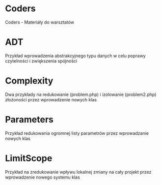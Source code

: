 Coders
======

Coders - Materiały do warsztatów


# ADT
Przykład wprowadzenia abstrakcyjnego typu danych w celu poprawy czytelności i zwiększenia spójności

# Complexity
Dwa przykłady na redukowanie (problem.php) i izolowanie (problem2.php) złożoności przez wprowadzenie nowych klas

# Parameters
Przykład redukowania ogromnej listy parametrów przez wprowadzanie nowych klas

# LimitScope
Przykład na zredukowanie wpływu lokalnej zmiany na cały projekt przez wprowadzenie nowego systemu klas